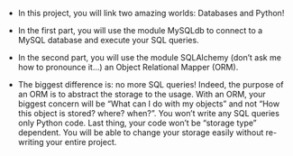 * In this project, you will link two amazing worlds: Databases and Python!

* In the first part, you will use the module MySQLdb to connect to a MySQL database and execute your SQL queries.

* In the second part, you will use the module SQLAlchemy (don’t ask me how to pronounce it…) an Object Relational Mapper (ORM).

* The biggest difference is: no more SQL queries! Indeed, the purpose of an ORM is to abstract the storage to the usage. With an ORM, your biggest concern will be “What can I do with my objects” and not “How this object is stored? where? when?”. You won’t write any SQL queries only Python code. Last thing, your code won’t be “storage type” dependent. You will be able to change your storage easily without re-writing your entire project.
